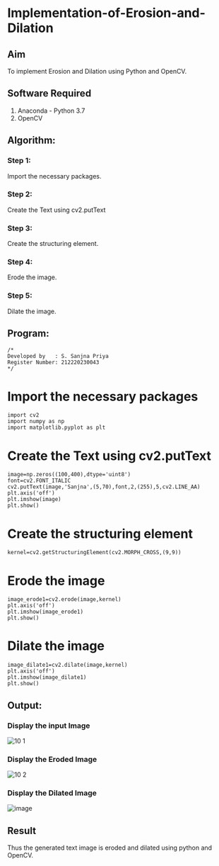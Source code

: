 # Implementation-of-Erosion-and-Dilation
## Aim
To implement Erosion and Dilation using Python and OpenCV.

## Software Required
1. Anaconda - Python 3.7
2. OpenCV


## Algorithm:
### Step 1:
Import the necessary packages.

### Step 2:
Create the Text using cv2.putText

### Step 3:
Create the structuring element.

### Step 4:
Erode the image.

### Step 5:
Dilate the image.
 
## Program:
```
/*
Developed by   : S. Sanjna Priya
Register Number: 212220230043
*/
```
# Import the necessary packages
```
import cv2
import numpy as np
import matplotlib.pyplot as plt
```
# Create the Text using cv2.putText
```
image=np.zeros((100,400),dtype='uint8')
font=cv2.FONT_ITALIC
cv2.putText(image,'Sanjna',(5,70),font,2,(255),5,cv2.LINE_AA)
plt.axis('off')
plt.imshow(image)
plt.show()
```
# Create the structuring element
```
kernel=cv2.getStructuringElement(cv2.MORPH_CROSS,(9,9))
```
# Erode the image
```
image_erode1=cv2.erode(image,kernel)
plt.axis('off')
plt.imshow(image_erode1)
plt.show()
```
# Dilate the image
```
image_dilate1=cv2.dilate(image,kernel)
plt.axis('off')
plt.imshow(image_dilate1)
plt.show()
```

## Output:

### Display the input Image
![10 1](https://user-images.githubusercontent.com/75234965/170942631-f7b8771c-ed62-4f78-8ff8-3edfb7a7f686.PNG)

### Display the Eroded Image
![10 2](https://user-images.githubusercontent.com/75234965/170942691-5726ad40-c8f8-49b8-a347-87517e5c6420.PNG)

### Display the Dilated Image
![image](https://user-images.githubusercontent.com/75234965/170942789-4f4af010-0103-4888-a2d8-b99b882fa3a1.png)

## Result
Thus the generated text image is eroded and dilated using python and OpenCV.

